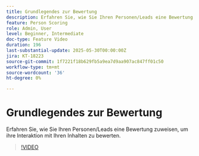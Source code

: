 ```yaml
---
title: Grundlegendes zur Bewertung
description: Erfahren Sie, wie Sie Ihren Personen/Leads eine Bewertung zuweisen, um ihre Interaktion mit Ihren Inhalten zu bewerten.
feature: Person Scoring
role: Admin, User
level: Beginner, Intermediate
doc-type: Feature Video
duration: 196
last-substantial-update: 2025-05-30T00:00:00Z
jira: KT-18223
source-git-commit: 1f7221f18b629fb5a9ea7d9aa907ac847ff01c50
workflow-type: tm+mt
source-wordcount: '36'
ht-degree: 0%

---
```



# Grundlegendes zur Bewertung

Erfahren Sie, wie Sie Ihren Personen/Leads eine Bewertung zuweisen, um ihre Interaktion mit Ihren Inhalten zu bewerten.

>[!VIDEO](https://video.tv.adobe.com/v/3463192/?learn=on&enablevpops)
